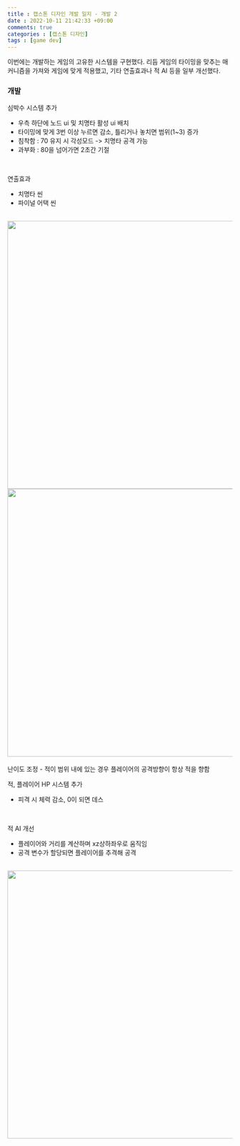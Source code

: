 ```yaml
---
title : 캡스톤 디자인 개발 일지 - 개발 2
date : 2022-10-11 21:42:33 +09:00
comments: true
categories : [캡스톤 디자인]
tags : [game dev]
---
```


이번에는 개발하는 게임의 고유한 시스템을 구현했다. 리듬 게임의 타이밍을 맞추는 매커니즘을 가져와 게임에 맞게 적용했고, 기타 연출효과나 적 AI 등을 일부 개선했다.


### 개발
심박수 시스템 추가  
 - 우측 하단에 노드 ui 및 치명타 활성 ui 배치
 - 타이밍에 맞게 3번 이상 누르면 감소, 틀리거나 놓치면 범위(1~3) 증가  
 - 침착함 : 70 유지 시 각성모드 -> 치명타 공격 가능  
 - 과부화 : 80을 넘어가면 2초간 기절  
<br/>


연출효과  
 - 치명타 씬  
 - 파이널 어택 씬  
<br/>


<center><img src="/assets/img/posts/capstone design/개발2.gif" width="600"/></center>
<center><img src="/assets/img/posts/capstone design/개발3.gif" width="600"/></center>

<br/>
난이도 조정  
 - 적이 범위 내에 있는 경우  플레이어의 공격방향이 항상 적을 향함  
<br/>


적, 플레이어 HP 시스템 추가  
 - 피격 시 체력 감소, 0이 되면 데스  
<br/>


적 AI 개선  
 - 플레이어와 거리를 계산하며 xz상하좌우로 움직임  
 - 공격 변수가 할당되면 플레이어를 추격해 공격  
<br/>
<center><img src="/assets/img/posts/capstone design/개발4.gif" width="600"/></center>


